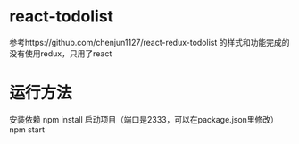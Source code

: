 # react-todolist
参考https://github.com/chenjun1127/react-redux-todolist 的样式和功能完成的
没有使用redux，只用了react
# 运行方法
安装依赖
npm install
启动项目（端口是2333，可以在package.json里修改）
npm start
